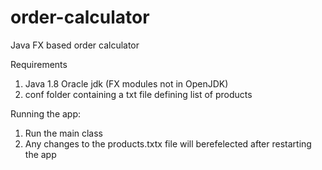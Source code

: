 # order-calculator
Java FX based order calculator

Requirements

1) Java 1.8 Oracle jdk (FX modules not in OpenJDK)
2) conf folder containing a txt file defining list of products

Running the app:
1) Run the main class
2) Any changes to the products.txtx file will berefelected after restarting the app

